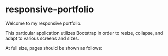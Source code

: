 # responsive-portfolio

Welcome to my responsive portfolio.

This particular application utilizes Bootstrap in order to resize, collapse, and adapt to various screens and sizes.

At full size, pages should be shown as follows:





